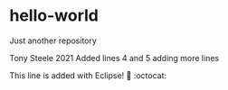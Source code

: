 # hello-world
Just another repository

Tony Steele 2021
Added lines 4 and 5
adding more lines

This line is added with Eclipse! :tada: :octocat: